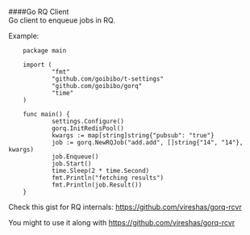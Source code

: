 ####Go RQ Client  
Go client to enqueue jobs in RQ.  

Example:

        package main

        import (
                "fmt"
                "github.com/goibibo/t-settings"
                "github.com/goibibo/gorq"
                "time"
        )

        func main() {
                settings.Configure()
                gorq.InitRedisPool()
                kwargs := map[string]string{"pubsub": "true"}
                job := gorq.NewRQJob("add.add", []string{"14", "14"}, kwargs)
                job.Enqueue()
                job.Start()
                time.Sleep(2 * time.Second)
                fmt.Println("fetching results")
                fmt.Println(job.Result())
        }


Check this gist for RQ internals: https://github.com/vireshas/gorq-rcvr  

You might to use it along with https://github.com/vireshas/gorq-rcvr  

